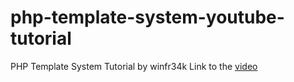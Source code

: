 # php-template-system-youtube-tutorial
PHP Template System Tutorial by winfr34k
Link to the [video](https://www.youtube.com/watch?v=tJFBB8ZNMWI&t=575s)
